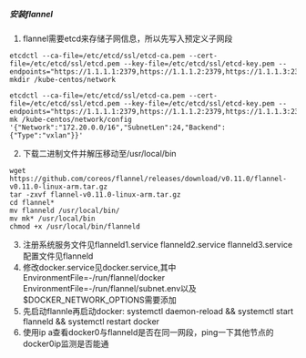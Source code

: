 ##### 安装flannel

1. flannel需要etcd来存储子网信息，所以先写入预定义子网段
```
etcdctl --ca-file=/etc/etcd/ssl/etcd-ca.pem --cert-file=/etc/etcd/ssl/etcd.pem --key-file=/etc/etcd/ssl/etcd-key.pem --endpoints="https://1.1.1.1:2379,https://1.1.1.2:2379,https://1.1.1.3:2379"  mkdir /kube-centos/network

etcdctl --ca-file=/etc/etcd/ssl/etcd-ca.pem --cert-file=/etc/etcd/ssl/etcd.pem --key-file=/etc/etcd/ssl/etcd-key.pem --endpoints="https://1.1.1.1:2379,https://1.1.1.2:2379,https://1.1.1.3:2379"  mk /kube-centos/network/config '{"Network":"172.20.0.0/16","SubnetLen":24,"Backend":{"Type":"vxlan"}}'
```
2. 下载二进制文件并解压移动至/usr/local/bin
```
wget https://github.com/coreos/flannel/releases/download/v0.11.0/flannel-v0.11.0-linux-arm.tar.gz
tar -zxvf flannel-v0.11.0-linux-arm.tar.gz
cd flannel*
mv flanneld /usr/local/bin/
mv mk* /usr/local/bin
chmod +x /usr/local/bin/flanneld
```
3. 注册系统服务文件见flanneld1.service flanneld2.service flanneld3.service 配置文件见flanneld
4. 修改docker.service见docker.service,其中EnvironmentFile=-/run/flannel/docker EnvironmentFile=-/run/flannel/subnet.env以及$DOCKER_NETWORK_OPTIONS需要添加
5. 先启动flannle再启动docker: systemctl daemon-reload && systemctl start flanneld && systemctl restart docker
6. 使用ip a查看docker0与flanneld是否在同一网段，ping一下其他节点的docker0ip监测是否能通

